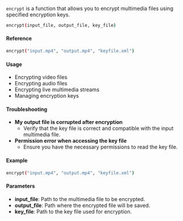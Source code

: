 

`encrypt` is a function that allows you to encrypt multimedia files using specified encryption keys.

```bash
encrypt(input_file, output_file, key_file)
```

#### Reference
```bash
encrypt("input.mp4", "output.mp4", "keyfile.xml")
```

#### Usage

- Encrypting video files
- Encrypting audio files
- Encrypting live multimedia streams
- Managing encryption keys

#### Troubleshooting

- **My output file is corrupted after encryption**
  - Verify that the key file is correct and compatible with the input multimedia file.
- **Permission error when accessing the key file**
  - Ensure you have the necessary permissions to read the key file.

#### Example

```bash
encrypt("input.mp4", "output.mp4", "keyfile.xml")
```

#### Parameters

- **input_file**: Path to the multimedia file to be encrypted.
- **output_file**: Path where the encrypted file will be saved.
- **key_file**: Path to the key file used for encryption.

